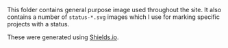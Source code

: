 This folder contains general purpose image used throughout the site. It also
contains a number of `status-*.svg` images which I use for marking specific
projects with a status.

These were generated using [Shields.io](https://shields.io/).
